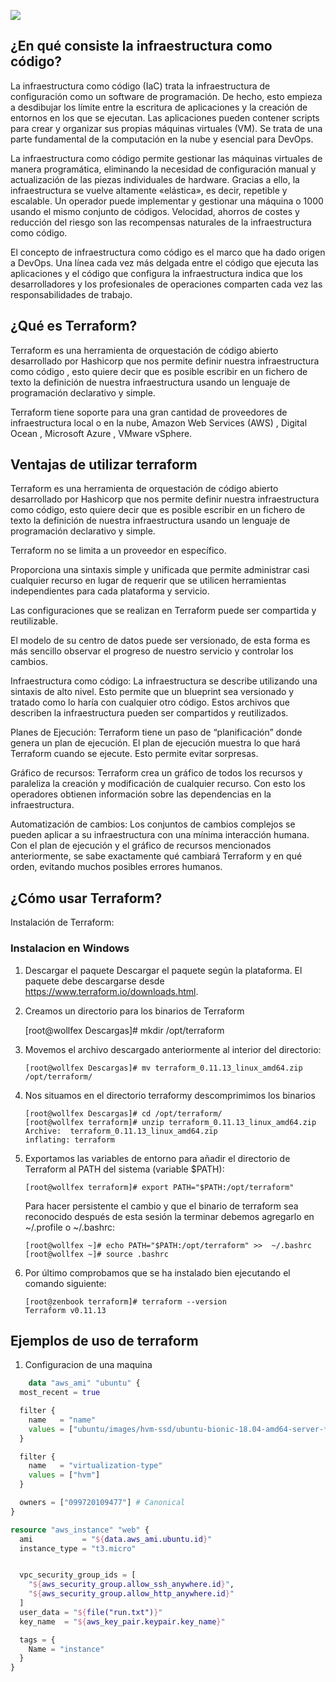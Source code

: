 <link rel="stylesheet" href="editormd/css/editormd.css" />
<div id="test-editor">
    <textarea style="display:none;">### Editor.md

**Editor.md**: The open source embeddable online markdown editor, based on CodeMirror & jQuery & Marked.
</textarea>

</div>
<script src="https://cdnjs.cloudflare.com/ajax/libs/jquery/1.11.3/jquery.min.js"></script>
<script src="editormd/editormd.min.js"></script>
<script type="text/javascript">
    $(function() {
        var editor = editormd("test-editor", {
            // width  : "100%",
            // height : "100%",
            path   : "editormd/lib/"
        });
    });
</script
# Que es terraform

![](https://www.developerro.com/public/uploads/2019/07/hashicorp-terraform.png)

## ¿En qué consiste la infraestructura como código?

La infraestructura como código (IaC) trata la infraestructura de configuración como un software de programación. De hecho, esto empieza a desdibujar los límite entre la escritura de aplicaciones y la creación de entornos en los que se ejecutan. Las aplicaciones pueden contener scripts para crear y organizar sus propias máquinas virtuales (VM). Se trata de una parte fundamental de la computación en la nube y esencial para DevOps.

La infraestructura como código permite gestionar las máquinas virtuales de manera programática, eliminando la necesidad de configuración manual y actualización de las piezas individuales de hardware. Gracias a ello, la infraestructura se vuelve altamente «elástica», es decir, repetible y escalable. Un operador puede implementar y gestionar una máquina o 1000 usando el mismo conjunto de códigos. Velocidad, ahorros de costes y reducción del riesgo son las recompensas naturales de la infraestructura como código.

El concepto de infraestructura como código es el marco que ha dado origen a DevOps. Una línea cada vez más delgada entre el código que ejecuta las aplicaciones y el código que configura la infraestructura indica que los desarrolladores y los profesionales de operaciones comparten cada vez las responsabilidades de trabajo.

## ¿Qué es Terraform?

Terraform es una herramienta de orquestación de código abierto desarrollado por Hashicorp que nos permite definir nuestra infraestructura como código , esto quiere decir que es posible escribir en un fichero de texto la definición de nuestra infraestructura usando un lenguaje de programación declarativo y simple.

Terraform tiene soporte para una gran cantidad de proveedores de infraestructura local o en la nube, Amazon Web Services (AWS) , Digital Ocean , Microsoft Azure , VMware vSphere.

## Ventajas de utilizar terraform

Terraform es una herramienta de orquestación de código abierto desarrollado por Hashicorp que nos permite definir nuestra infraestructura como código, esto quiere decir que es posible escribir en un fichero de texto la definición de nuestra infraestructura usando un lenguaje de programación declarativo y simple.

Terraform no se limita a un proveedor en específico.

Proporciona una sintaxis simple y unificada que permite administrar casi cualquier recurso en lugar de requerir que se utilicen herramientas independientes para cada plataforma y servicio.

Las configuraciones que se realizan en Terraform puede ser compartida y reutilizable.

El modelo de su centro de datos puede ser versionado, de esta forma es más sencillo observar el progreso de nuestro servicio y controlar los cambios.

Infraestructura como código: La infraestructura se describe utilizando una sintaxis de alto nivel. Esto permite que un blueprint sea versionado y tratado como lo haría con cualquier otro código. Estos archivos que describen la infraestructura pueden ser compartidos y reutilizados.

Planes de Ejecución: Terraform tiene un paso de “planificación” donde genera un plan de ejecución. El plan de ejecución muestra lo que hará Terraform cuando se ejecute. Esto permite evitar sorpresas.

Gráfico de recursos: Terraform crea un gráfico de todos los recursos y paraleliza la creación y modificación de cualquier recurso. Con esto los operadores obtienen información sobre las dependencias en la infraestructura.

Automatización de cambios: Los conjuntos de cambios complejos se pueden aplicar a su infraestructura con una mínima interacción humana. Con el plan de ejecución y el gráfico de recursos mencionados anteriormente, se sabe exactamente qué cambiará Terraform y en qué orden, evitando muchos posibles errores humanos.

## ¿Cómo usar Terraform?

Instalación de Terraform:

### Instalacion en Windows

1.  Descargar el paquete Descargar el paquete según la plataforma. El paquete debe descargarse desde https://www.terraform.io/downloads.html.

2.  Creamos un directorio para los binarios de Terraform

    [root@wollfex Descargas]# mkdir /opt/terraform

3.  Movemos el archivo descargado anteriormente al interior del directorio:

        [root@wollfex Descargas]# mv terraform_0.11.13_linux_amd64.zip /opt/terraform/

4.  Nos situamos en el directorio terraformy descomprimimos los binarios

        [root@wollfex Descargas]# cd /opt/terraform/
        [root@wollfex terraform]# unzip terraform_0.11.13_linux_amd64.zip
        Archive:  terraform_0.11.13_linux_amd64.zip
        inflating: terraform

5.  Exportamos las variables de entorno para añadir el directorio de Terraform al PATH del sistema (variable \$PATH):

        [root@wollfex terraform]# export PATH="$PATH:/opt/terraform"

    Para hacer persistente el cambio y que el binario de terraform sea reconocido después de esta sesión la terminar debemos agregarlo en ~/.profile o ~/.bashrc:

        [root@wollfex ~]# echo PATH="$PATH:/opt/terraform" >>  ~/.bashrc
        [root@wollfex ~]# source .bashrc

6.  Por último comprobamos que se ha instalado bien ejecutando el comando siguiente:

        [root@zenbook terraform]# terraform --version
        Terraform v0.11.13

## Ejemplos de uso de terraform

1. Configuracion de una maquina

```terraform
    data "aws_ami" "ubuntu" {
  most_recent = true

  filter {
    name   = "name"
    values = ["ubuntu/images/hvm-ssd/ubuntu-bionic-18.04-amd64-server-*"]
  }

  filter {
    name   = "virtualization-type"
    values = ["hvm"]
  }

  owners = ["099720109477"] # Canonical
}

resource "aws_instance" "web" {
  ami           = "${data.aws_ami.ubuntu.id}"
  instance_type = "t3.micro"


  vpc_security_group_ids = [
    "${aws_security_group.allow_ssh_anywhere.id}",
    "${aws_security_group.allow_http_anywhere.id}"
  ]
  user_data = "${file("run.txt")}"
  key_name  = "${aws_key_pair.keypair.key_name}"

  tags = {
    Name = "instance"
  }
}
```
